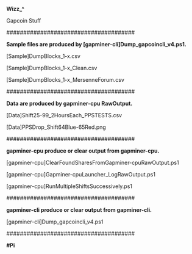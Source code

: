 **Wizz_^**

Gapcoin Stuff

######################################

**Sample files are produced by [gapminer-cli]Dump_gapcoincli_v4.ps1.**

[Sample]DumpBlocks_1-x.csv

[Sample]DumpBlocks_1-x_Clean.csv

[Sample]DumpBlocks_1-x_MersenneForum.csv

######################################

**Data are produced by gapminer-cpu RawOutput.**

[Data]Shift25-99_2HoursEach_PPSTESTS.csv

[Data]PPSDrop_Shift64Blue-65Red.png

######################################

**gapminer-cpu produce or clear output from gapminer-cpu.**

[gapminer-cpu]ClearFoundSharesFromGapminer-cpuRawOutput.ps1

[gapminer-cpu]Gapminer-cpuLauncher_LogRawOutput.ps1

[gapminer-cpu]RunMultipleShiftsSuccessively.ps1

######################################

**gapminer-cli produce or clear output from gapminer-cli.**

[gapminer-cli]Dump_gapcoincli_v4.ps1

######################################

**#Pi**
